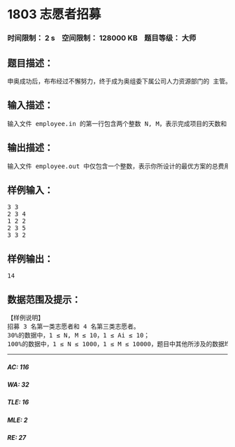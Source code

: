 # 1803 志愿者招募   
### 时间限制： 2 s&nbsp;&nbsp;&nbsp;&nbsp;空间限制： 128000 KB&nbsp;&nbsp;&nbsp;&nbsp;题目等级： 大师  
## 题目描述：  

<pre>
申奥成功后，布布经过不懈努力，终于成为奥组委下属公司人力资源部门的 主管。布布刚上任就遇到了一个难题：为即将启动的奥运新项目招募一批短期志 愿者。经过估算，这个项目需要 N 天才能完成，其中第 i 天至少需要 Ai个人。 布布通过了解得知，一共有 M 类志愿者可以招募。其中第 i 类可以从第 Si天工 作到第 Ti 天，招募费用是每人 Ci元。新官上任三把火，为了出色地完成自己的 工作，布布希望用尽量少的费用招募足够的志愿者，但这并不是他的特长！于是 布布找到了你，希望你帮他设计一种最优的招募方案。
</pre>
  
  
## 输入描述：  

<pre>
输入文件 employee.in 的第一行包含两个整数 N, M，表示完成项目的天数和 可以招募的志愿者的种类。 接下来的一行中包含 N 个非负整数，表示每天至少需要的志愿者人数。  接下来的 M 行中每行包含三个整数 Si, Ti, Ci，含义如上文所述。为了方便起 见，我们可以认为每类志愿者的数量都是无限多的。
</pre>
  
  
## 输出描述：  

<pre>
输入文件 employee.out 中仅包含一个整数，表示你所设计的最优方案的总费用。
</pre>
  
  
## 样例输入：  

<pre>
3 3
2 3 4
1 2 2
2 3 5
3 3 2
</pre>
  
  
## 样例输出：  

<pre>
14 
</pre>
  
  
## 数据范围及提示：  

<pre>
【样例说明】
招募 3 名第一类志愿者和 4 名第三类志愿者。
30%的数据中，1 ≤ N, M ≤ 10，1 ≤ Ai ≤ 10；
100%的数据中，1 ≤ N ≤ 1000，1 ≤ M ≤ 10000，题目中其他所涉及的数据均不超过 231-1。 
</pre>
  
  
***  

##### AC: 116  
##### WA: 32  
##### TLE: 16  
##### MLE: 2  
##### RE: 27  
